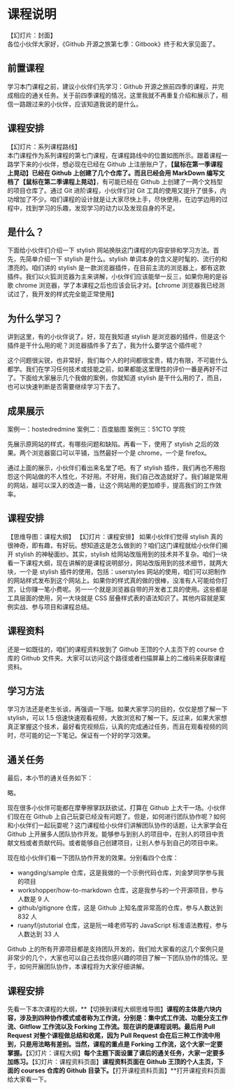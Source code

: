 # 课程说明

【幻灯片：封面】  
各位小伙伴大家好，《Github 开源之旅第七季：Gitbook》终于和大家见面了。

## 前置课程

学习本门课程之前，建议小伙伴们先学习：Github 开源之旅前四季的课程，并完成相应的通关任务。关于前四季课程的情况，这里我就不再重复介绍和展示了，相信一路跟过来的小伙伴，应该知道我说的是什么。

## 课程安排

【幻灯片：系列课程路线】  
本门课程作为系列课程的第七门课程，在课程路线中的位置如图所示。跟着课程一路学下来的小伙伴，想必现在已经在 Github 上注册账户了，**【鼠标在第一季课程上晃动】**已经在 Github 上创建了几个仓库了。而且已经会用 MarkDown 编写文档了**【鼠标在第二季课程上晃动】**，有可能已经在 Github 上创建了一两个文档型的项目仓库了。通过 Git 进阶课程，小伙伴们对 Git 工具的使用又提升了很多，内功增加了不少。咱们课程的设计就是让大家尽快上手，尽快使用，在边学边用的过程中，找到学习的乐趣，发现学习的动力以及发现自身的不足。


## 是什么？

下面给小伙伴们介绍一下 stylish 网站换肤这门课程的内容安排和学习方法。首先，先简单介绍一下 stylish 是什么。stylish 单词本身的含义是时髦的、流行的和漂亮的。咱们讲的 stylish 是一款浏览器插件，在目前主流的浏览器上，都有这款插件。我们以火狐浏览器为主来讲解，小伙伴们应该能举一反三，如果你用的是谷歌 chrome 浏览器，学了本课程之后也应该会玩才对。【chrome 浏览器我已经测试过了，我开发的样式完全能正常使用】

## 为什么学习？

讲到这里，有的小伙伴说了。好，现在我知道 stylish 是浏览器的插件，但是这个插件是干什么用的呢？浏览器插件多了去了，我为什么要学这个插件呢？

这个问题很尖锐，也非常好，我们每个人的时间都很宝贵，精力有限，不可能什么都学。我们在学习任何技术或技能之前，如果都能这里理性的评价一番是再好不过了。下面给大家展示几个我做的案例，你就知道 stylish 是干什么用的了，而且，也可以快速判断是否需要继续学习下去了。

## 成果展示

案例一：hostedredmine
案例二：百度脑图
案例三：51CTO 学院

先展示原网站的样式，有哪些问题和缺陷。再看一下，使用了 stylish 之后的效果。两个浏览器窗口可以平铺，当然最好一个是 chrome，一个是 firefox。

通过上面的展示，小伙伴们看出来名堂了吧。有了 stylish 插件，我们再也不用抱怨这个网站做的不人性化，不好用。不好用，我们自己改造就好了。我们越是常用的网站，越可以深入的改造一番，让这个网站用的更加顺手，提高我们的工作效率。

## 课程安排

【思维导图：课程大纲】
【幻灯片：课程安排】
如果小伙伴们觉得 stylish 真的很神奇，即有趣，有好玩。想知道这是怎么做到的？咱们这门课程就给小伙伴们揭开 stylish 的神秘面纱。其实，stylish 给网站改版用到的技术并不复杂。咱们一块看一下课程大纲，现在讲解的是课程说明部分，网站改版用到的技术细节，就两大块，一个是 stylish 插件的使用，包括：userstyles 网站的使用，咱们可以把制作的网站样式发布到这个网站上。如果你的样式真的做的很棒，没准有人可能给你打赏，让你赚一笔小费呢。另一一个就是浏览器自带的开发者工具的使用。这些都是工具层面的使用，另一大块就是 CSS 层叠样式表的语法知识了。其他内容就是案例实战、参与项目和课程总结。

## 课程资料

还是一如既往的，咱们的课程资料放到了 Github 王顶的个人主页下的 course 仓库的 Github 文件夹。大家可以访问这个路径或者扫描屏幕上的二维码来获取课程资料。

## 学习方法

学习方法还是老生长谈，再强调一下哦。如果大家学习的目的，仅仅是想了解一下 stylish，可以 1.5 倍速快速观看视频，大致浏览和了解一下。反过来，如果大家想真正掌握这个技术，最好看完视频后，认真的完成通过任务，而且在观看视频的同时，尽可能的记一下笔记。保证有一个好的学习效果。

## 通关任务

最后，本小节的通关任务如下：

略。



现在很多小伙伴可能都在摩拳擦掌跃跃欲试，打算在 Github 上大干一场。小伙伴们现在在 Github 上自己玩耍已经没有问题了。但是，如何进行团队协作呢？如何和小伙伴们一起玩耍呢？这门课程给小伙伴们讲解团队协作的话题，让大家学会在 Github 上开展多人团队协作开发。能够参与到别人的项目中，在别人的项目中贡献文档或者贡献代码。或者能够自己创建项目，让别人参与到自己的项目中来。

现在给小伙伴们看一下团队协作开发的效果。分别看四个仓库：  
- wangding/sample 仓库，这是我做的一个示例代码仓库，刘金梦同学参与我的项目  
- workshopper/how-to-markdown 仓库，这是我参与的一个开源项目，参与人数是 9 人  
- github/gitignore 仓库，这是 Github 上知名度非常高的仓库，参与人数达到 832 人  
- ruanyf/jstutorial 仓库，这是阮一峰老师写的 JavaScript 标准语法教程，参与人数达到 33 人    

Github 上的所有开源项目都是支持团队开发的，我们给大家看的这几个案例只是非常少的几个，大家也可以自己去找你感兴趣的项目了解一下团队协作的情况。至于，如何开展团队协作，本课程将为大家仔细讲解。

## 课程安排

先看一下本次课程的大纲，**【切换到课程大纲思维导图】**课程的主体是六块内容，涉及到四种协作模式或者称为工作流，分别是：集中式工作流、功能分支工作流、Gitflow 工作流以及 Forking 工作流。现在讲的是课程说明。最后用 Pull Request 对整个课程做总结和收尾，因为 Pull Request 会在后三种工作流中用到，只是用法略有差别。当然，课程的重点是 Forking 工作流，这个大家一定要掌握。**【幻灯片：课程大纲】**每个主题下面设置了课后的通关任务，大家一定要多加练习。**【幻灯片：课程资料页面】**课程资料页面在 Github 王顶的个人主页，下面的 courses 仓库的 Github 目录下。**【打开课程资料页面】**打开课程资料页面给大家看一下。
